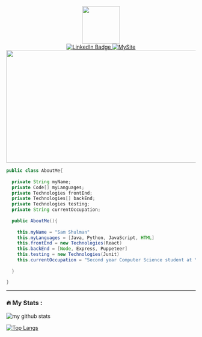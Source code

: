 

<!--
**shulman33/shulman33** is a ✨ _special_ ✨ repository because its `README.md` (this file) appears on your GitHub profile.

Here are some ideas to get you started:

- 🔭 I’m currently working on ...
- 🌱 I’m currently learning ...
- 👯 I’m looking to collaborate on ...
- 🤔 I’m looking for help with ...
- 💬 Ask me about ...
- 📫 How to reach me: ...
- 😄 Pronouns: ...
- ⚡ Fun fact: ...
-->
<div id="header" align="center">
  <img src="https://media.giphy.com/media/M9gbBd9nbDrOTu1Mqx/giphy.gif" width="100"/>
</div>
<div id = "badges" align="center">
  
  <a href="https://www.linkedin.com/in/sam-shulman/" target="_blank">
    <img src="https://img.shields.io/badge/LinkedIn-blue?style=for-the-badge&logo=linkedin&logoColor=white" alt="LinkedIn Badge"/>
  </a>
  
  <a href="https://www.samjshulman.com/" target="_blank">
    <img src="https://img.shields.io/badge/MySite-2ea44f?style=for-the-badge" alt="MySite">
  </a>
  
</div>
<div id="profile-views" align="center">
  <img src="https://komarev.com/ghpvc/?username=shulman33&style=flat-square&color=blue" alt=""/>
</div>
<div align="center">
  <img src="https://media.giphy.com/media/dWesBcTLavkZuG35MI/giphy.gif" width="600" height="300"/>
</div>

```java
public class AboutMe{
  
  private String myName;
  private Code[] myLanguages;
  private Technologies frontEnd; 
  private Technologies[] backEnd;
  private Technologies testing;
  private String currentOccupation;
  
  public AboutMe(){
  
    this.myName = "Sam Shulman"
    this.myLanguages = [Java, Python, JavaScript, HTML]
    this.frontEnd = new Technologies(React)
    this.backEnd = [Node, Express, Puppeteer]
    this.testing = new Technologies(Junit)
    this.currentOccupation = "Second year Computer Science student at Yeshiva University with a concentration in Distributed Systems"
    
  }

}
```
---

### :fire: My Stats :
![my github stats](https://github-readme-stats.vercel.app/api?username=shulman33&show_icons=true&title_color=fff&icon_color=79ff97&text_color=9f9f9f&bg_color=151515)

[![Top Langs](https://github-readme-stats.vercel.app/api/top-langs/?username=shulman33&layout=compact&theme=vision-friendly-dark)](https://github.com/anuraghazra/github-readme-stats)



